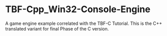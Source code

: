 # TBF-Cpp_Win32-Console-Engine

A game engine example correlated with the TBF-C Tutorial. This is the C++ translated variant for final Phase of the C version. 
